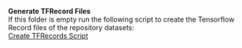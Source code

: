 **Generate TFRecord Files**  
   If this folder is empty run the following script to create the Tensorflow Record files of the repository datasets:  
   [Create TFRecords Script](../../python_code/load_raw_data/create_tf_records_local.py)
